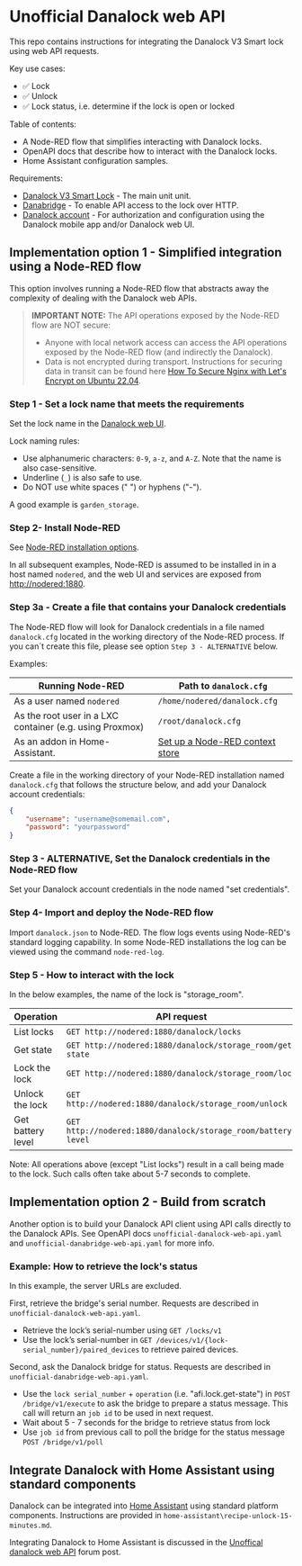 # Unofficial Danalock web API

This repo contains instructions for integrating the Danalock V3 Smart lock using web API requests.

Key use cases:

- ✅ Lock
- ✅ Unlock
- ✅ Lock status, i.e. determine if the lock is open or locked

Table of contents:

- A Node-RED flow that simplifies interacting with Danalock locks.
- OpenAPI docs that describe how to interact with the Danalock locks.
- Home Assistant configuration samples.

Requirements:

- [Danalock V3 Smart Lock](https://danalock.com/products/danalock-v3-smart-lock) - The main unit unit.
- [Danabridge](https://danalock.com/products/danabridge-v3) - To enable API access to the lock over HTTP.
- [Danalock account](https://api.danalock.com/account/create) - For authorization and configuration using the Danalock mobile app and/or Danalock web UI.

## Implementation option 1 - Simplified integration using a Node-RED flow

This option involves running a Node-RED flow that abstracts away the complexity of dealing with the Danalock web APIs.

>**IMPORTANT NOTE:** The API operations exposed by the Node-RED flow are NOT secure:
>
> - Anyone with local network access can access the API operations exposed by the Node-RED flow (and indirectly the Danalock).
> - Data is not encrypted during transport. Instructions for securing data in transit can be found here [How To Secure Nginx with Let's Encrypt on Ubuntu 22.04](https://www.digitalocean.com/community/tutorials/how-to-secure-nginx-with-let-s-encrypt-on-ubuntu-22-04).

### Step 1 - Set a lock name that meets the requirements

Set the lock name in the [Danalock web UI](https://my.danalock.com/#/login).

Lock naming rules:

- Use alphanumeric characters: `0-9`, `a-z`, and `A-Z`. Note that the name is also case-sensitive.
- Underline (`_`) is also safe to use.
- Do NOT use white spaces (" ") or hyphens ("-").

A good example is `garden_storage`.

### Step 2- Install Node-RED

See [Node-RED installation options](https://nodered.org/docs/getting-started/local).

In all subsequent examples, Node-RED is assumed to be installed in in a host named `nodered`, and the web UI and services are exposed from [http://nodered:1880](http://nodered:1880).


### Step 3a - Create a file that contains your Danalock credentials

The Node-RED flow will look for Danalock credentials in a file named `danalock.cfg` located in the working directory of the Node-RED process. If you can´t create this file, please see option `Step 3 - ALTERNATIVE` below.

Examples:

|  Running Node-RED | Path to `danalock.cfg`   |
|---|---|
| As a user named `nodered` | `/home/nodered/danalock.cfg` |
| As the root user in a LXC container (e.g. using Proxmox)  | `/root/danalock.cfg`|
| As an addon in Home-Assistant.  | [Set up a Node-RED context store](https://nodered.org/docs/user-guide/context#saving-context-data-to-the-file-system)|

Create a file in the working directory of your Node-RED installation named `danalock.cfg` that follows the structure below, and add your Danalock account credentials:

```JSON
{
    "username": "username@somemail.com",
    "password": "yourpassword"
}
```

### Step 3 - ALTERNATIVE, Set the Danalock credentials in the Node-RED flow

Set your Danalock account credentials in the node named "set credentials".



### Step 4- Import and deploy the Node-RED flow

Import `danalock.json` to Node-RED. The flow logs events using Node-RED's standard logging capability. In some Node-RED installations the log can be viewed using the command `node-red-log`.


### Step 5 - How to interact with the lock

In the below examples, the name of the lock is "storage_room".

|  Operation| API request   |
|---|---|
| List locks        |`GET http://nodered:1880/danalock/locks`|
| Get state         |`GET http://nodered:1880/danalock/storage_room/get-state`|
| Lock the lock     |`GET http://nodered:1880/danalock/storage_room/lock`|
| Unlock the lock   |`GET http://nodered:1880/danalock/storage_room/unlock`|
| Get battery level |`GET http://nodered:1880/danalock/storage_room/battery-level`|

Note: All operations above (except "List locks") result in a call being made to the lock. Such calls often take about 5-7 seconds to complete.

## Implementation option 2 - Build from scratch

Another option is to build your Danalock API client using API calls directly to the Danalock APIs. See OpenAPI docs `unofficial-danalock-web-api.yaml` and `unofficial-danabridge-web-api.yaml` for more info.

### Example: How to retrieve the lock's status

In this example, the server URLs are excluded.

First, retrieve the bridge's serial number. Requests are described in `unofficial-danalock-web-api.yaml`.

- Retrieve the lock’s serial-number using `GET /locks/v1`
- Use the lock’s serial-number in `GET /devices/v1/{lock-serial_number}/paired_devices` to retrieve paired devices.


Second, ask the Danalock bridge for status. Requests are described in `unofficial-danabridge-web-api.yaml`.

- Use the `lock serial_number` + `operation` (i.e. "afi.lock.get-state") in `POST /bridge/v1/execute` to ask the bridge to prepare a status message. This call will return an `job id` to be used in next request.
- Wait about 5 - 7 seconds for the bridge to retrieve status from lock
- Use ``job id`` from previous call to poll the bridge for the status message ``POST /bridge/v1/poll``


## Integrate Danalock with Home Assistant using standard components

Danalock can be integrated into [Home Assistant](https://www.home-assistant.io/) using standard platform components. Instructions are provided in `home-assistant\recipe-unlock-15-minutes.md`.

Integrating Danalock to Home Assistant is discussed in the [Unoffical danalock web API](https://community.home-assistant.io/t/unoffical-danalock-web-api/238097) forum post.
